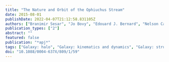 ```yaml
---
title: "The Nature and Orbit of the Ophiuchus Stream"
date: 2015-08-01
publishDate: 2022-04-07T21:12:58.831105Z
authors: ["Branimir Sesar", "Jo Bovy", "Edouard J. Bernard", "Nelson Caldwell", "Judith G. Cohen", "Morgan Fouesneau", "Christian I. Johnson", "Melissa Ness", "Annette M.~N. Ferguson", "Nicolas F. Martin", "Adrian M. Price-Whelan", "Hans-Walter Rix", "Edward F. Schlafly", "William S. Burgett", "Kenneth C. Chambers", "Heather Flewelling", "Klaus W. Hodapp", "Nick Kaiser", "Eugene A. Magnier", "Imants Platais", "John L. Tonry", "Christopher Waters", "Rosemary F.~G. Wyse"]
publication_types: ["2"]
abstract: ""
featured: false
publication: "*apj*"
tags: ["Galaxy: halo", "Galaxy: kinematics and dynamics", "Galaxy: structure", "globular clusters: general", "Astrophysics - Astrophysics of Galaxies"]
doi: "10.1088/0004-637X/809/1/59"
---
```


